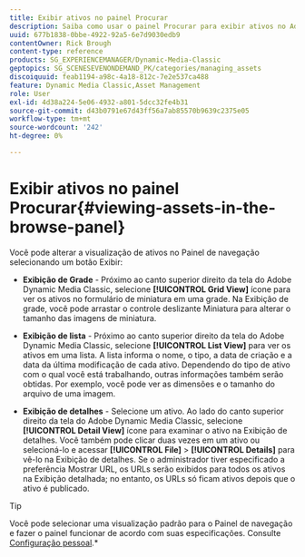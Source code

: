 ```yaml
---
title: Exibir ativos no painel Procurar
description: Saiba como usar o painel Procurar para exibir ativos no Adobe Dynamic Media Classic.
uuid: 677b1838-0bbe-4922-92a5-6e7d9030edb9
contentOwner: Rick Brough
content-type: reference
products: SG_EXPERIENCEMANAGER/Dynamic-Media-Classic
geptopics: SG_SCENESEVENONDEMAND_PK/categories/managing_assets
discoiquuid: feab1194-a98c-4a18-812c-7e2e537ca488
feature: Dynamic Media Classic,Asset Management
role: User
exl-id: 4d38a224-5e06-4932-a801-5dcc32fe4b31
source-git-commit: d43b0791e67d43ff56a7ab85570b9639c2375e05
workflow-type: tm+mt
source-wordcount: '242'
ht-degree: 0%

---
```


# Exibir ativos no painel Procurar{#viewing-assets-in-the-browse-panel}

Você pode alterar a visualização de ativos no Painel de navegação selecionando um botão Exibir:

* **Exibição de Grade** - Próximo ao canto superior direito da tela do Adobe Dynamic Media Classic, selecione **[!UICONTROL Grid View]** ícone para ver os ativos no formulário de miniatura em uma grade. Na Exibição de grade, você pode arrastar o controle deslizante Miniatura para alterar o tamanho das imagens de miniatura.

* **Exibição de lista** - Próximo ao canto superior direito da tela do Adobe Dynamic Media Classic, selecione **[!UICONTROL List View]** para ver os ativos em uma lista. A lista informa o nome, o tipo, a data de criação e a data da última modificação de cada ativo. Dependendo do tipo de ativo com o qual você está trabalhando, outras informações também serão obtidas. Por exemplo, você pode ver as dimensões e o tamanho do arquivo de uma imagem.

* **Exibição de detalhes** - Selecione um ativo. Ao lado do canto superior direito da tela do Adobe Dynamic Media Classic, selecione **[!UICONTROL Detail View]** ícone para examinar o ativo na Exibição de detalhes. Você também pode clicar duas vezes em um ativo ou selecioná-lo e acessar **[!UICONTROL File]** > **[!UICONTROL Details]** para vê-lo na Exibição de detalhes. Se o administrador tiver especificado a preferência Mostrar URL, os URLs serão exibidos para todos os ativos na Exibição detalhada; no entanto, os URLs só ficam ativos depois que o ativo é publicado.

>[!TIP]
>
>Você pode selecionar uma visualização padrão para o Painel de navegação e fazer o painel funcionar de acordo com suas especificações. Consulte [Configuração pessoal](personal-setup.md#personal_setup).*
